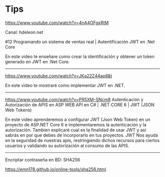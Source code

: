 # Tips

https://www.youtube.com/watch?v=4nA4OFgxRtM

Canal: hdeleon.net

#12 Programando un sistema de ventas real | Autentificación JWT en .Net Core

En este video te enseñare como crear la identificación y obtener un token generado en JWT en .Net Core.

---

https://www.youtube.com/watch?v=JKa22Z44ap8&t

En este video te mostraré como implementar JWT en .NET.

---

https://www.youtube.com/watch?v=PR5XM-SNcm8
Autenticación y Autorización de APIS en ASP WEB API en C# | .NET CORE 6 | JWT (JSON Web Tokens)

En este video aprenderemos a configurar JWT (Json Web Token) en un proyecto de ASP.NET Core 6 e implementaremos la autenticación y la autorización. Tambien explicaré cual es la finalidad de usar JWT y así sabrás en por que debes de incorporarlo en tus proyectos. JWT Nos ayuda en la seguridad de nuestras apis, restringiendo dichos recursos para ciertos usuarios y validando su autorización al consumo de las APIS.

---

Encriptar contraseña en BD: SHA256

https://emn178.github.io/online-tools/sha256.html

